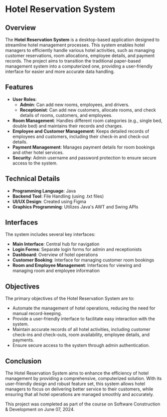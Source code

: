 # Hotel Reservation System

## Overview
The **Hotel Reservation System** is a desktop-based application designed to streamline hotel management processes. This system enables hotel managers to efficiently handle various hotel activities, such as managing customer reservations, room allocations, employee details, and payment records. The project aims to transition the traditional paper-based management system into a computerized one, providing a user-friendly interface for easier and more accurate data handling.

## Features
- **User Roles**:
  - **Admin**: Can add new rooms, employees, and drivers.
  - **Receptionist**: Can add new customers, allocate rooms, and check details of rooms, customers, and employees.
- **Room Management**: Handles different room categories (e.g., single bed, double bed) and maintains their records and charges.
- **Employee and Customer Management**: Keeps detailed records of employees and customers, including their check-in and check-out details.
- **Payment Management**: Manages payment details for room bookings and other hotel services.
- **Security**: Admin username and password protection to ensure secure access to the system.

## Technical Details
- **Programming Language**: Java
- **Backend Tool**: File Handling (using .txt files)
- **UI/UX Design**: Created using Figma
- **Graphics Programming**: Utilizes Java's AWT and Swing APIs

## Interfaces
The system includes several key interfaces:
- **Main Interface**: Central hub for navigation
- **Login Forms**: Separate login forms for admin and receptionists
- **Dashboard**: Overview of hotel operations
- **Customer Booking**: Interface for managing customer room bookings
- **Room and Employee Management**: Interfaces for viewing and managing room and employee information

## Objectives
The primary objectives of the Hotel Reservation System are to:
- Automate the management of hotel operations, reducing the need for manual record-keeping.
- Provide a user-friendly interface to facilitate easy interaction with the system.
- Maintain accurate records of all hotel activities, including customer check-ins and check-outs, room availability, employee details, and payments.
- Ensure secure access to the system through admin authentication.

## Conclusion
The Hotel Reservation System aims to enhance the efficiency of hotel management by providing a comprehensive, computerized solution. With its user-friendly design and robust feature set, this system allows hotel managers to focus on delivering better service to their customers, while ensuring that all hotel operations are managed smoothly and accurately.

This project was completed as part of the course on Software Construction & Development on June 07, 2024.
